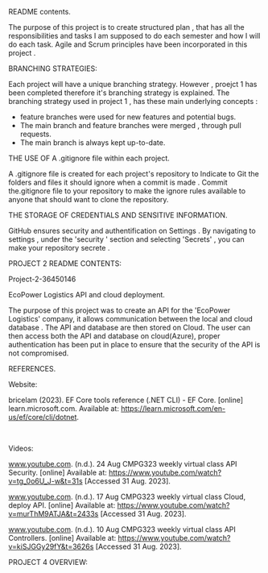 README contents.

The purpose of this project is to create structured plan , that has all the responsibilities and tasks  I am supposed to do each semester and how I will do each task. Agile and Scrum principles have been incorporated in this project .

BRANCHING STRATEGIES:

Each project will have a unique branching strategy. However , proejct 1 has been completed therefore it's branching strategy is explained. The branching strategy used in project 1 , has these main underlying concepts :
* feature branches were used for new features and potential bugs.
* The main branch and feature branches were merged , through pull requests.
* The main branch is always kept up-to-date.

THE USE OF A .gitignore file within each project.

A .gitignore file is created for each project's repository to Indicate to Git the folders and files it should ignore when a commit is made . Commit the.gitignore file to your repository to make the ignore rules available to anyone that should want to clone the repository.

THE STORAGE OF CREDENTIALS AND SENSITIVE INFORMATION.

GitHub ensures security and authentification on Settings . By navigating to settings , under the 'security ' section and selecting 'Secrets' , you can make your repository secrete .



PROJECT 2 README CONTENTS:

Project-2-36450146

EcoPower Logistics API and cloud deployment.

The purpose of this project was to create an API for the 'EcoPower Logistics' company, it allows communication between the local and cloud database . The API and database are then stored on Cloud. The user can then access both the API and database on cloud(Azure), proper authentication has been put in place to ensure that the security of the API is not compromised.

REFERENCES.

Website:

bricelam (2023). EF Core tools reference (.NET CLI) - EF Core. [online] learn.microsoft.com. Available at: https://learn.microsoft.com/en-us/ef/core/cli/dotnet.

‌

Videos:

www.youtube.com. (n.d.). 24 Aug CMPG323 weekly virtual class API Security. [online] Available at: https://www.youtube.com/watch?v=tg_0o6U_J-w&t=31s [Accessed 31 Aug. 2023].

www.youtube.com. (n.d.). 17 Aug CMPG323 weekly virtual class Cloud, deploy API. [online] Available at: https://www.youtube.com/watch?v=murThM9ATJA&t=2433s [Accessed 31 Aug. 2023].

www.youtube.com. (n.d.). 10 Aug CMPG323 weekly virtual class API Controllers. [online] Available at: https://www.youtube.com/watch?v=kiSJGGy29fY&t=3626s [Accessed 31 Aug. 2023].


PROJECT 4 OVERVIEW:


  


